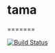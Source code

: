 # tama
=======

[![Build Status](https://travis-ci.org/justmao945/tama.svg?branch=master)](https://travis-ci.org/justmao945/tama)

